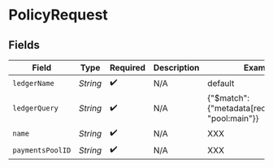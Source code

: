# PolicyRequest


## Fields

| Field                                                 | Type                                                  | Required                                              | Description                                           | Example                                               |
| ----------------------------------------------------- | ----------------------------------------------------- | ----------------------------------------------------- | ----------------------------------------------------- | ----------------------------------------------------- |
| `ledgerName`                                          | *String*                                              | :heavy_check_mark:                                    | N/A                                                   | default                                               |
| `ledgerQuery`                                         | *String*                                              | :heavy_check_mark:                                    | N/A                                                   | {"$match": {"metadata[reconciliation]": "pool:main"}} |
| `name`                                                | *String*                                              | :heavy_check_mark:                                    | N/A                                                   | XXX                                                   |
| `paymentsPoolID`                                      | *String*                                              | :heavy_check_mark:                                    | N/A                                                   | XXX                                                   |